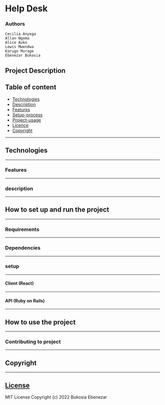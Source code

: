 # Help Desk

### Authors

    Cecilia Anyega
    Allan Ngoma
    Alice Auko
    Lewis Mwendwa
    Karugo Murage
    Ebenezar Bukosia

## Project Description

## Table of content

- [Technologies](#description)
- [Description](#description)
- [Features](#features)
- [Setup-process](#setup_process)
- [Project-usage](#project-usage)
- [Licence](#licence)
- [Copyright](#copyright)

---

## Technologies

---

### Features

---

### description

---

## How to set up and run the project

---

### Requirements

---

### Dependencies

---

### setup

---

#### Client (React)

---

#### API (Ruby on Rails)

---

## How to use the project

---

### Contributing to project

---

## Copyright

---

## [License](LICENSE)

MIT License
Copyright (c) 2022 Bukosia Ebenezar
